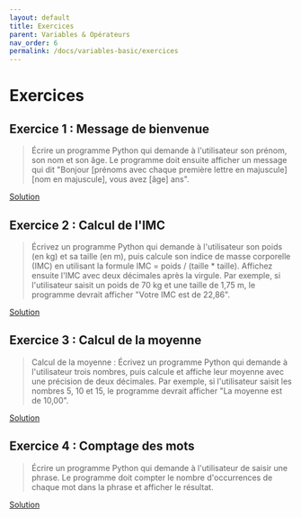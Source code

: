 ```yaml
---
layout: default
title: Exercices
parent: Variables & Opérateurs
nav_order: 6
permalink: /docs/variables-basic/exercices
---
```


# Exercices

## Exercice 1 : Message de bienvenue
> Écrire un programme Python qui demande à l'utilisateur son prénom, son nom et son âge. Le programme doit ensuite afficher un message qui dit "Bonjour [prénoms avec chaque première lettre en majuscule] [nom en majuscule], vous avez [âge] ans".

[Solution](https://github.com/rodolphebarbanneau/python/blob/main/docs/02/exercises/01.py)

## Exercice 2 : Calcul de l'IMC
> Écrivez un programme Python qui demande à l'utilisateur son poids (en kg) et sa taille (en m), puis calcule son indice de masse corporelle (IMC) en utilisant la formule IMC = poids / (taille * taille). Affichez ensuite l'IMC avec deux décimales après la virgule. Par exemple, si l'utilisateur saisit un poids de 70 kg et une taille de 1,75 m, le programme devrait afficher "Votre IMC est de 22,86".

[Solution](https://github.com/rodolphebarbanneau/python/blob/main/docs/02/exercises/02.py)

## Exercice 3 : Calcul de la moyenne
> Calcul de la moyenne : Écrivez un programme Python qui demande à l'utilisateur trois nombres, puis calcule et affiche leur moyenne avec une précision de deux décimales. Par exemple, si l'utilisateur saisit les nombres 5, 10 et 15, le programme devrait afficher "La moyenne est de 10,00".

[Solution](https://github.com/rodolphebarbanneau/python/blob/main/docs/02/exercises/03.py)

## Exercice 4 : Comptage des mots
> Écrire un programme Python qui demande à l'utilisateur de saisir une phrase. Le programme doit compter le nombre d'occurrences de chaque mot dans la phrase et afficher le résultat.

[Solution](https://github.com/rodolphebarbanneau/python/blob/main/docs/02/exercises/04.py)
